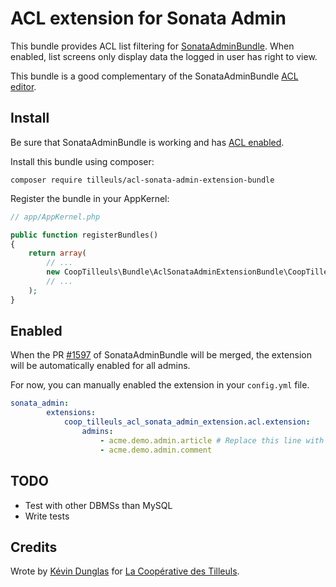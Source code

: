# ACL extension for Sonata Admin

This bundle provides ACL list filtering for [SonataAdminBundle](https://github.com/sonata-project/SonataAdminBundle).
When enabled, list screens only display data the logged in user has right to view.

This bundle is a good complementary of the SonataAdminBundle [ACL editor](http://sonata-project.org/bundles/admin/master/doc/reference/security.html#acl-editor).

## Install

Be sure that SonataAdminBundle is working and has [ACL enabled](http://sonata-project.org/bundles/admin/master/doc/reference/security.html#acl-and-friendsofsymfony-userbundle).

Install this bundle using composer:

```
composer require tilleuls/acl-sonata-admin-extension-bundle
```

Register the bundle in your AppKernel:

```php
// app/AppKernel.php

public function registerBundles()
{
    return array(
        // ...
        new CoopTilleuls\Bundle\AclSonataAdminExtensionBundle\CoopTilleulsAclSonataAdminExtensionBundle(),
        // ...
    );
}
```

## Enabled

When the PR [#1597](https://github.com/sonata-project/SonataAdminBundle/pull/1597) of SonataAdminBundle will be merged, the extension will be automatically enabled for all admins.

For now, you can manually enabled the extension in your `config.yml` file.

```yaml
sonata_admin:
        extensions:
            coop_tilleuls_acl_sonata_admin_extension.acl.extension:
                admins:
                    - acme.demo.admin.article # Replace this line with your own admin id
                    - acme.demo.admin.comment
```

## TODO

* Test with other DBMSs than MySQL
* Write tests

## Credits

Wrote by [Kévin Dunglas](http://dunglas.fr) for [La Coopérative des Tilleuls](http://les-tilleuls.coop).